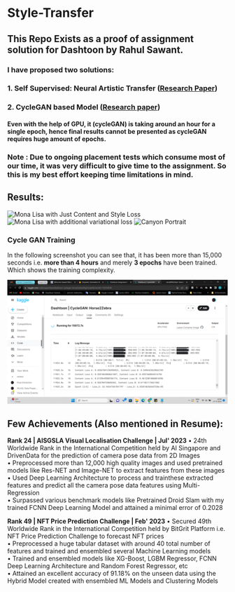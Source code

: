 # Style-Transfer
## This Repo Exists as a proof of assignment solution for Dashtoon by Rahul Sawant.

### I have proposed two solutions:
### 1. Self Supervised: Neural Artistic Transfer ([Research Paper](https://arxiv.org/abs/1705.04058#:~:text=The%20seminal%20work%20of%20Gatys%20et%20al.%20demonstrated,is%20referred%20to%20as%20Neural%20Style%20Transfer%20%28NST%29.))
### 2. CycleGAN based Model ([Research paper](https://ietresearch.onlinelibrary.wiley.com/doi/10.1049/ipr2.12342))
#### Even with the help of GPU, it (cycleGAN) is taking around an hour for a single epoch, hence final results cannot be presented as cycleGAN requires huge amount of epochs.

### Note : Due to ongoing placement tests which consume most of our time, it was very difficult to give time to the assignment. So this is my best effort keeping time limitations in mind.

## Results:
![Mona Lisa with Just Content and Style Loss](https://github.com/rahul0906/Style-Transfer/blob/main/mona_lisa_content_and_style_loss.png)
![Mona Lisa with additional variational loss](https://github.com/rahul0906/Style-Transfer/blob/main/mona_lisa_variational_loss.png)
![Canyon Portrait](https://github.com/rahul0906/Style-Transfer/blob/main/__results___24_0.png)

### Cycle GAN Training
In the following screenshot you can see that, it has been more than 15,000 seconds i.e. **more than 4 hours** and merely **3 epochs** have been trained. Which shows the training complexity.


![Screenshot of Ongoing Training](https://github.com/rahul0906/Style-Transfer-Dashtoon-Task/blob/main/Screenshot%20(497).png)

## Few Achievements (Also mentioned in Resume):
**Rank 24 | AISGSLA Visual Localisation Challenge | Jul' 2023**
• 24th Worldwide Rank in the International Competition held by AI Singapore and DrivenData for the prediction of camera pose data from 2D Images \
• Preprocessed more than 12,000 high quality images and used pretrained models like Res-NET and Image-NET to extract features from these images \
• Used Deep Learning Architecture to process and trainthese extracted features and predict all the camera pose data features using Multi-Regression \
• Surpassed various benchmark models like Pretrained Droid Slam with my trained FCNN Deep Learning Model and attained a minimal error of 0.2028


**Rank 49 | NFT Price Prediction Challenge | Feb' 2023**
• Secured 49th Worldwide Rank in the International Competition held by BitGrit Platform i.e. NFT Price Prediction Challenge to forecast NFT prices \
• Preprocessed a huge tabular dataset with around 40 total number of features and trained and ensembled several Machine Learning models \
• Trained and ensembled models like XG-Boost, LGBM Regressor, FCNN Deep Learning Architecture and Random Forest Regressor, etc \
• Attained an excellent accuracy of 91.18% on the unseen data using the Hybrid Model created with ensembled ML Models and Clustering Models
